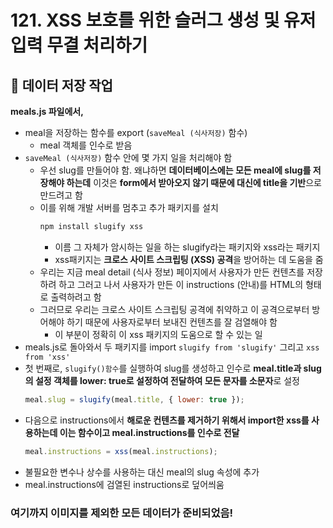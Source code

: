 # 121. XSS 보호를 위한 슬러그 생성 및 유저 입력 무결 처리하기

## 📌 데이터 저장 작업

**meals.js 파일에서,**

- meal을 저장하는 함수를 export (`saveMeal (식사저장)` 함수)
  - meal 객체를 인수로 받음
- `saveMeal (식사저장)` 함수 안에 몇 가지 일을 처리해야 함
  - 우선 slug를 만들어야 함. 왜냐하면 **데이터베이스에는 모든 meal에 slug를 저장해야 하는데**
    이것은 **form에서 받아오지 않기 때문에 대신에 title을 기반**으로 만드려고 함
  - 이를 위해 개발 서버를 멈추고 추가 패키지를 설치
    ```jsx
    npm install slugify xss
    ```
    - 이름 그 자체가 암시하는 일을 하는 slugify라는 패키지와 xss라는 패키지
    - xss패키지는 **크로스 사이트 스크립팅 (XSS) 공격**을 방어하는 데 도움을 줌
  - 우리는 지금 meal detail (식사 정보) 페이지에서 사용자가 만든 컨텐츠를 저장하려 하고 그러고 나서 사용자가 만든 이 instructions (안내)를 HTML의 형태로 출력하려고 함
  - 그러므로 우리는 크로스 사이트 스크립팅 공격에 취약하고 이 공격으로부터 방어해야 하기 때문에 사용자로부터 보내진 컨텐츠를 잘 검열해야 함
    - 이 부분이 정확히 이 xss 패키지의 도움으로 할 수 있는 일
- meals.js로 돌아와서 두 패키지를 import
  `slugify from 'slugify'` 그리고 `xss from 'xss'`
- 첫 번째로, `slugify()함수`를 실행하여 slug를 생성하고 인수로 **meal.title과 slug의 설정 객체를 lower: true로 설정하여 전달하여 모든 문자를 소문자**로 설정
  ```jsx
  meal.slug = slugify(meal.title, { lower: true });
  ```
- 다음으로 instructions에서 **해로운 컨텐츠를 제거하기 위해서 import한 xss를 사용하는데 이는 함수이고 meal.instructions를 인수로 전달**
  ```jsx
  meal.instructions = xss(meal.instructions);
  ```
- 불필요한 변수나 상수를 사용하는 대신 meal의 slug 속성에 추가
- meal.instructions에 검열된 instructions로 덮어씌움

### 여기까지 이미지를 제외한 모든 데이터가 준비되었음!
